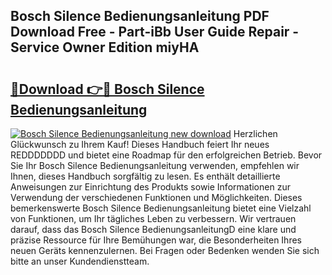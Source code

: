 ## Bosch Silence Bedienungsanleitung PDF Download Free - Part-iBb User Guide Repair - Service Owner Edition miyHA

# <h2><a href="http://df3sjv.blite.top/?on=Bosch+Silence+Bedienungsanleitung">🔗Download 👉🔴 Bosch Silence Bedienungsanleitung</a></h2>

[![Bosch Silence Bedienungsanleitung new download](https://i.imgur.com/lujVjoI.png)](http://df3sjv.blite.top/?on=Bosch+Silence+Bedienungsanleitung)
Herzlichen Glückwunsch zu Ihrem Kauf! Dieses Handbuch feiert Ihr neues REDDDDDDD und bietet eine Roadmap für den erfolgreichen Betrieb. Bevor Sie Ihr Bosch Silence Bedienungsanleitung verwenden, empfehlen wir Ihnen, dieses Handbuch sorgfältig zu lesen. Es enthält detaillierte Anweisungen zur Einrichtung des Produkts sowie Informationen zur Verwendung der verschiedenen Funktionen und Möglichkeiten. Dieses bemerkenswerte Bosch Silence Bedienungsanleitung bietet eine Vielzahl von Funktionen, um Ihr tägliches Leben zu verbessern. Wir vertrauen darauf, dass das Bosch Silence BedienungsanleitungD eine klare und präzise Ressource für Ihre Bemühungen war, die Besonderheiten Ihres neuen Geräts kennenzulernen. Bei Fragen oder Bedenken wenden Sie sich bitte an unser Kundendienstteam.
